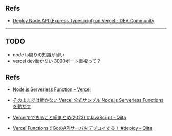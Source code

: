 ## Refs
- [Deploy Node API (Express Typescript) on Vercel - DEV Community](https://dev.to/tirthpatel/deploy-node-ts-express-typescript-on-vercel-284h)



---

## TODO
- node ts周りの知識が薄い
- vercel dev動かない 3000ポート重複って？

## Refs
- [Node.js Serverless Function – Vercel](https://vercel.com/templates/other/nodejs-serverless-function-express)
- [そのままでは動かない Vercel 公式サンプル Node.js Serverless Functions を動かす](https://zenn.dev/monicle/articles/a0d1a0bac89156)

- [Vercelでできること総まとめ(2023) #JavaScript - Qiita](https://qiita.com/Michinosuke/items/ea911ceb61c2c31ba6aa)
- [Vercel FunctionsでGoのAPIサーバをデプロイする！ #deploy - Qiita](https://qiita.com/Senritsu420/items/3008379d0ff68165e7e6)

